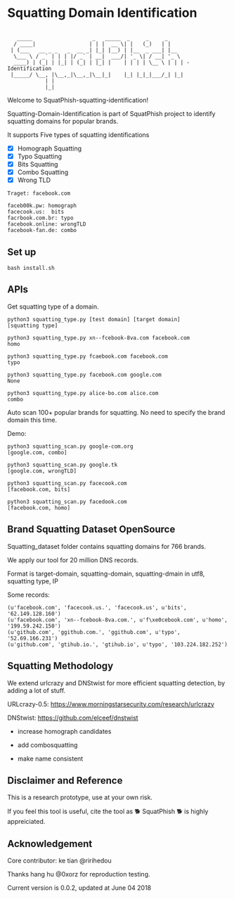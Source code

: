 # Squatting Domain Identification
```

   _____                   _   _____  _     _     _
  / ____|                 | | |  __ \| |   (_)   | |
 | (___   __ _ _   _  __ _| |_| |__) | |__  _ ___| |__
  \___ \ / _` | | | |/ _` | __|  ___/| '_ \| / __| '_ \
  ____) | (_| | |_| | (_| | |_| |    | | | | \__ \ | | | - Identification
 |_____/ \__, |\__,_|\__,_|\__|_|    |_| |_|_|___/_| |_|
            | |
            |_|

```

Welcome to SquatPhish-squatting-identification!

Squatting-Domain-Identification is part of SquatPhish project to identify squatting domains for popular brands.

It supports Five types of squatting identifications

- [x] Homograph Squatting
- [x] Typo Squatting
- [x] Bits Squatting
- [x] Combo Squatting
- [x] Wrong TLD

```
Traget: facebook.com

faceb00k.pw: homograph
facecook.us:  bits
facrbook.com.br: typo
facebook.online: wrongTLD
facebook-fan.de: combo

```

## Set up
```
bash install.sh
```

## APIs

Get squatting type of a domain.
```
python3 squatting_type.py [test domain] [target domain]
[squatting type]

python3 squatting_type.py xn--fcebook-8va.com facebook.com
homo

python3 squatting_type.py fcaebook.com facebook.com
typo

python3 squatting_type.py facebook.com google.com
None

python3 squatting_type.py alice-bo.com alice.com
combo
```

Auto scan 100+ popular brands for squatting.
No need to specify the brand domain this time.

Demo:
```
python3 squatting_scan.py google-com.org
[google.com, combo]

python3 squatting_scan.py google.tk
[google.com, wrongTLD]

python3 squatting_scan.py facecook.com
[facebook.com, bits]

python3 squatting_scan.py facedook.com
[facebook.com, homo]
```


## Brand Squatting Dataset OpenSource

Squatting_dataset folder contains squatting domains for 766 brands.

We apply our tool for 20 million DNS records.

Format is target-domain, squatting-domain, squatting-dmain in utf8, squatting type, IP

Some records:
```
(u'facebook.com', 'facecook.us.', 'facecook.us', u'bits', '62.149.128.160')
(u'facebook.com', 'xn--fcebook-8va.com.', u'f\xe0cebook.com', u'homo', '199.59.242.150')
(u'github.com', 'ggithub.com.', 'ggithub.com', u'typo', '52.69.166.231')
(u'github.com', 'gtihub.io.', 'gtihub.io', u'typo', '103.224.182.252')
```


## Squatting Methodology

We extend urlcrazy and DNStwist for more efficient squatting detection, by adding a lot of stuff.

URLcrazy-0.5:  https://www.morningstarsecurity.com/research/urlcrazy

DNStwist: https://github.com/elceef/dnstwist

+ increase homograph candidates

+ add combosquatting

+ make name consistent


## Disclaimer and Reference

This is a research prototype, use at your own risk.

If you feel this tool is useful, cite the tool as :dog2: SquatPhish :dog2: is highly appreiciated.


## Acknowledgement

Core contributor: ke tian @ririhedou

Thanks hang hu @0xorz for reproduction testing.

Current version is 0.0.2, updated at June 04 2018
